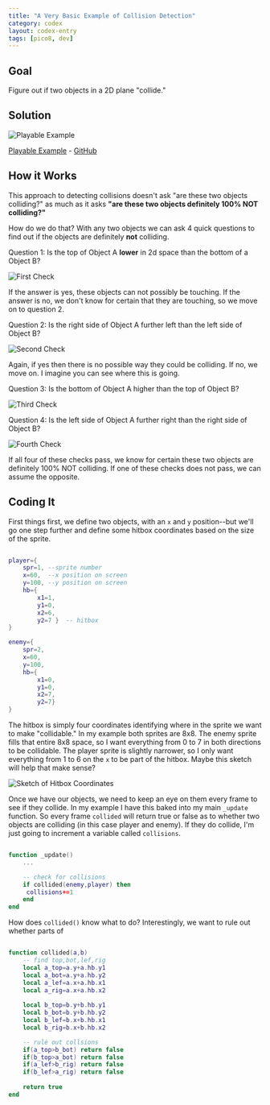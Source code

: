 ```yaml
---
title: "A Very Basic Example of Collision Detection"
category: codex
layout: codex-entry
tags: [pico8, dev]
---
```


## Goal

Figure out if two objects in a 2D plane "collide." 

## Solution

![Playable Example](/assets/p8/collision.png)

<a href="/assets/p8/collision.html">Playable Example</a> - [GitHub](https://github.com/pixelrip/p8-codex/blob/main/collision.p8)


## How it Works

This approach to detecting collisions doesn't ask "are these two objects colliding?" as much as it asks **"are these two objects definitely 100% NOT colliding?"**

How do we do that? With any two objects we can ask 4 quick questions to find out if the objects are definitely **not** colliding. 

Question 1: Is the top of Object A **lower** in 2d space than the bottom of a Object B? 

![First Check](/assets/img/collision-check-1.png)

If the answer is yes, these objects can not possibly be touching. If the answer is no, we don't know for certain that they are touching, so we move on to question 2. 

Question 2: Is the right side of Object A further left than the left side of Object B?

![Second Check](/assets/img/collision-check-2.png)

Again, if yes then there is no possible way they could be colliding. If no, we move on. I imagine you can see where this is going.

Question 3: Is the bottom of Object A higher than the top of Object B?

![Third Check](/assets/img/collision-check-3.png)

Question 4: Is the left side of Object A further right than the right side of Object B?

![Fourth Check](/assets/img/collision-check-4.png)

If all four of these checks pass, we know for certain these two objects are definitely 100% NOT colliding. If one of these checks does not pass, we can assume the opposite. 

## Coding It

First things first, we define two objects, with an `x` and `y` position--but we'll go one step further and define some hitbox coordinates based on the size of the sprite. 

```lua

player={
    spr=1, --sprite number
    x=60,  --x position on screen
    y=100, --y position on screen
    hb={
        x1=1,
        y1=0,
        x2=6,
        y2=7 }  -- hitbox
}

enemy={
    spr=2,
    x=60,
    y=100,
    hb={
        x1=0,
        y1=0,
        x2=7,
        y2=7}
}

```

The hitbox is simply four coordinates identifying where in the sprite we want to make "collidable." In my example both sprites are 8x8. The enemy sprite fills that entire 8x8 space, so I want everything from 0 to 7 in both directions to be collidable. The player sprite is slightly narrower, so I only want everything from 1 to 6 on the `x` to be part of the hitbox. Maybe this sketch will help that make sense?

![Sketch of Hitbox Coordinates](/assets/img/hitbox-example.png)

Once we have our objects, we need to keep an eye on them every frame to see if they collide. In my example I have this baked into my main `_update` function. So every frame `collided` will return true or false as to whether two objects are colliding (in this case player and enemy). If they do collide, I'm just going to increment a variable called `collisions`. 

```lua

function _update()
	...

	-- check for collisions
	if collided(enemy,player) then
	 collisions+=1
	end
end

```

How does `collided()` know what to do? Interestingly, we want to rule out whether parts of 

```lua 

function collided(a,b)
	-- find top,bot,lef,rig
	local a_top=a.y+a.hb.y1
	local a_bot=a.y+a.hb.y2
	local a_lef=a.x+a.hb.x1
	local a_rig=a.x+a.hb.x2
	
	local b_top=b.y+b.hb.y1
	local b_bot=b.y+b.hb.y2
	local b_lef=b.x+b.hb.x1
	local b_rig=b.x+b.hb.x2

	-- rule out collsions
    if(a_top>b_bot) return false
    if(b_top>a_bot) return false
	if(a_lef>b_rig) return false	
	if(b_lef>a_rig) return false
	
	return true
end

```